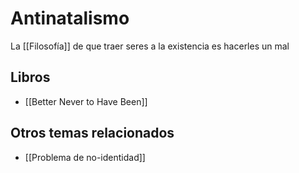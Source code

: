# Antinatalismo
La [[Filosofía]] de que traer seres a la existencia es hacerles un mal

## Libros
- [[Better Never to Have Been]]

## Otros temas relacionados
- [[Problema de no-identidad]]